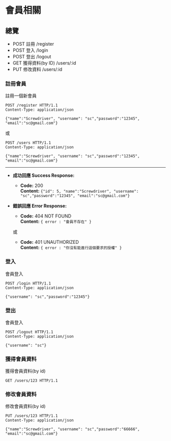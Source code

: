 # 會員相關

## 總覽

- POST 註冊 /register
- POST 登入 /login
- POST 登出 /logout
- GET 獲得資料(by ID) /users/:id
- PUT 修改資料 /users/:id

### 註冊會員

註冊一個新會員

```
POST /register HTTP/1.1
Content-Type: application/json

{"name":"Screwdriver", "username": "sc","password":"12345", "email":"sc@gmail.com"}
```

或

```
POST /users HTTP/1.1
Content-Type: application/json

{"name":"Screwdriver", "username": "sc","password":"12345", "email":"sc@gmail.com"}
```

---

- **成功回應 Success Response:**

  - **Code:** 200 <br />
    **Content:** `{"id": 5, "name":"Screwdriver", "username": "sc","password":"12345", "email":"sc@gmail.com"}`

- **錯誤回應 Error Response:**

  - **Code:** 404 NOT FOUND <br />
    **Content:** `{ error : "會員不存在" }`

  或

  - **Code:** 401 UNAUTHORIZED <br />
    **Content:** `{ error : "你沒有能進行這個要求的授權" }`


### 登入

會員登入

```
POST /login HTTP/1.1
Content-Type: application/json

{"username": "sc","password":"12345"}
```

### 登出

會員登入

```
POST /logout HTTP/1.1
Content-Type: application/json

{"username": "sc"}
```

### 獲得會員資料

獲得會員資料(by id)

```
GET /users/123 HTTP/1.1
```

### 修改會員資料

修改會員資料(by id)

```
PUT /users/123 HTTP/1.1
Content-Type: application/json

{"name":"Screwdriver", "username": "sc","password":"66666", "email":"sc@gmail.com"}
```


